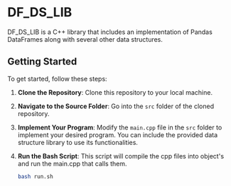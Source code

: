 # DF_DS_LIB

DF_DS_LIB is a C++ library that includes an implementation of Pandas DataFrames along with several other data structures.

## Getting Started

To get started, follow these steps:

1. **Clone the Repository**: Clone this repository to your local machine.

2. **Navigate to the Source Folder**: Go into the `src` folder of the cloned repository.

3. **Implement Your Program**: Modify the `main.cpp` file in the `src` folder to implement your desired program. You can include the provided data structure library to use its functionalities.

4. **Run the Bash Script**: This script will compile the cpp files into object's and run the main.cpp that calls them.

    ```bash
    bash run.sh
    ```